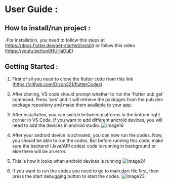 # User Guide :

## How to install/run project :
-For installation, you need to follow this steps at (https://docs.flutter.dev/get-started/install) or follow this video (https://youtu.be/tun0HUHaDuE)

## Getting Started :

1) First of all you need to clone the flutter code from this link (https://github.com/Dison321/flutterCodes).
2) After cloning, VS code should prompt whether to run the ‘flutter pub get’ command. Press ‘yes’ and it will retrieve the packages from the pub.dev package repository and make them available to your app.
3) After installation, you can switch between platforms in the bottom right corner in VS Code. If you want to add different android devices, you will need to add the devices in android studio.
![image16](https://user-images.githubusercontent.com/123624174/215007421-c0f18c7c-4680-4994-a8a0-f69cb2f0e658.png)

4) After your android device is activated, you can now run the codes. Now, you should be able to run the codes. But before running this code, make sure the backend (Java/API codes) code is running in background or else there will be an error. 

5) This is how it looks when android devices is running
![image24](https://user-images.githubusercontent.com/123624174/215007869-4895cab6-07c4-477d-998b-c4469e3e7f48.png)

6) If you want to run the codes you need to go to main.dart file first, then press the start debugging button to start the codes.
![image23](https://user-images.githubusercontent.com/123624174/215008009-687b9ac2-69b2-42d7-902f-c3c388dd4662.png)
